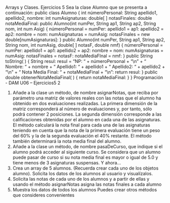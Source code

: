 Arrays y Clases. Ejercicios 5
Sea la clase Alumno que se presenta a continuación:
public class Alumno {
int númeroPersonal:
String apellido1, apellido2, nombre:
int numAsignaturas:
double[ ] notasFinales:
double notaMediaFinal:
public Alumno(int numPer, String ap1, String ap2, String nom, int
num Asig) {
númeroPersonal = numPer:
apellido1 = ap1:
apellido2 = ap2:
nombre = nom:
numAsignaturas = numAsig:
notasFinales = new double[numAsignaturas]:
}
public Alumno(int numPer, String ap1, String ap2, String nom, int
numAsig, double[ ] notasF, double nmf) {
númeroPersonal = numPer:
apellido1 = ap1:
apellido2 = ap2:
nombre = nom:
numAsignaturas = numAsig:
notasFinales = notasF:
notaMediaFInal = nmf:
}
public String toString( ) {
String resul:
resul = “NP: “ + númeroPersonal + “\n” +
“ Nombre: “ + nombre +
“ Apellido1: “ + apellido1 +
“ Apellido2: “ + apellido2 + “\n” +
“ Nota Media Final: “ + notaMediaFinal + “\n”:
return resul:
}
public double obtenerNotaMediaFinal( ) {
return notaMediaFinal:
}
}
Programación - DAM U06 – Ejercicios5
2
1. Añade a la clase un método, de nombre asignarNotas, que reciba
   por parámetro una matriz de valores reales con las notas que el
   alumno ha obtenido en dos evaluaciones realizadas. La primera
   dimensión de la matriz corresponderá al número de evaluaciones y,
   por tanto, sólo podrá contener 2 posiciones. La segunda dimensión
   corresponde a las calificaciones obtenidas por el alumno en cada
   una de las asignaturas. El método calculará la nota final para
   cada una de las asignaturas teniendo en cuenta que la nota de la
   primera evaluación tiene un peso del 60% y la de la segunda
   evaluación el 40% restante. El método también determinará la nota
   media final del alumno.
2. Añade a la clase un método, de nombre pasaDeCurso, que
   indique si el alumno podrá acceder al siguiente curso. Se considera
   que un alumno puede pasar de curso si su nota media final es
   mayor o igual de 5.0 y tiene menos de 3 asignaturas suspensas.
   Y ahora...
3. Crea un array de 5 alumnos. (Recuerda crear cada uno de
   los objetos alumno). Solicita los datos de los alumnos al usuario y
   visualízalos.
4. Solicita las notas de cada uno de los alumnos y a partir de
   ellas y usando el método asignarNotas asigna las notas finales a
   cada alumno
5. Muestra los datos de todos los alumnos
   Puedes crear otros métodos que consideres convenientes